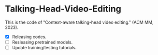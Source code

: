 # Talking-Head-Video-Editing

This is the code of "Context-aware talking-head video editing." (ACM MM, 2023).

- [x] Releasing codes.
- [ ] Resleasing pretrained models.
- [ ] Update training/testing tutorials.
